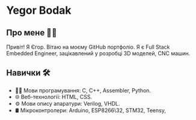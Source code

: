 # Yegor Bodak

## Про мене 🙋‍♂️

Привіт! Я Єгор. Вітаю на моєму GitHub портфоліо. Я є Full Stack Embedded Engineer, зацікавлений у розробці 3D моделей, CNC машин.

## Навички 🛠️
- 👩‍💻 Мови програмування: C, C++, Assembler, Python.
- 🌐 Веб-технології: HTML, CSS.
- ⚙️ Мови опису апаратури: Verilog, VHDL.
- 🛢️ Мікроконтролери: Arduino, ESP8266\32, STM32, Teensy,
